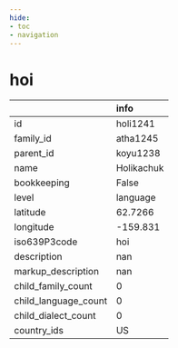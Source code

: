 ```yaml
---
hide:
- toc
- navigation
---
```

# hoi
|                      | info       |
|:---------------------|:-----------|
| id                   | holi1241   |
| family_id            | atha1245   |
| parent_id            | koyu1238   |
| name                 | Holikachuk |
| bookkeeping          | False      |
| level                | language   |
| latitude             | 62.7266    |
| longitude            | -159.831   |
| iso639P3code         | hoi        |
| description          | nan        |
| markup_description   | nan        |
| child_family_count   | 0          |
| child_language_count | 0          |
| child_dialect_count  | 0          |
| country_ids          | US         |